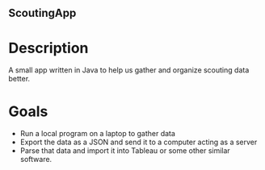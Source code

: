 ## ScoutingApp
# Description
A small app written in Java to help us gather and organize scouting data better.

# Goals
* Run a local program on a laptop to gather data
* Export the data as a JSON and send it to a computer acting as a server
* Parse that data and import it into Tableau or some other similar software.
